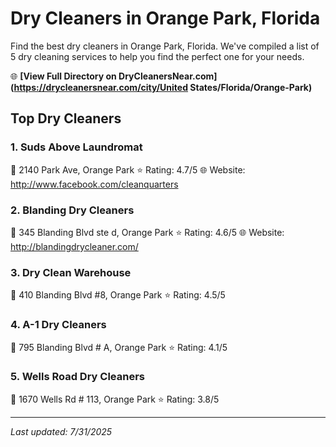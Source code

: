 # Dry Cleaners in Orange Park, Florida

Find the best dry cleaners in Orange Park, Florida. We've compiled a list of 5 dry cleaning services to help you find the perfect one for your needs.

🌐 **[View Full Directory on DryCleanersNear.com](https://drycleanersnear.com/city/United States/Florida/Orange-Park)**

## Top Dry Cleaners

### 1. Suds Above Laundromat
📍 2140 Park Ave, Orange Park
⭐ Rating: 4.7/5
🌐 Website: http://www.facebook.com/cleanquarters

### 2. Blanding Dry Cleaners
📍 345 Blanding Blvd ste d, Orange Park
⭐ Rating: 4.6/5
🌐 Website: http://blandingdrycleaner.com/

### 3. Dry Clean Warehouse
📍 410 Blanding Blvd #8, Orange Park
⭐ Rating: 4.5/5

### 4. A-1 Dry Cleaners
📍 795 Blanding Blvd # A, Orange Park
⭐ Rating: 4.1/5

### 5. Wells Road Dry Cleaners
📍 1670 Wells Rd # 113, Orange Park
⭐ Rating: 3.8/5


---

*Last updated: 7/31/2025*
